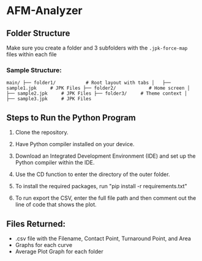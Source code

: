 # AFM-Analyzer

## Folder Structure
Make sure you create a folder and 3 subfolders with the `.jpk-force-map` files within each file

### Sample Structure:
`main/
├── folder1/           # Root layout with tabs
│   ├── sample1.jpk     # JPK Files
├── folder2/            # Home screen
│   ├── sample2.jpk     # JPK Files
├── folder3/     # Theme context
│   ├── sample3.jpk     # JPK Files`

## Steps to Run the Python Program
1. Clone the repository.

2. Have Python compiler installed on your device.

3. Download an Integrated Development Environment (IDE) and set up the Python compiler within the IDE.

4. Use the CD function to enter the directory of the outer folder.

5. To install the required packages, run "pip install -r requirements.txt"

6. To run export the CSV, enter the full file path and then comment out the line of code that shows the plot.

## Files Returned:
- .csv file with the Filename, Contact Point, Turnaround Point, and Area
- Graphs for each curve
- Average Plot Graph for each folder 
